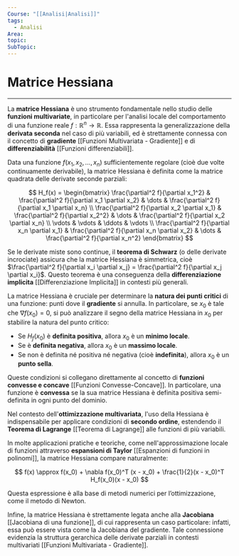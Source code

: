 ```yaml
---
Course: "[[Analisi|Analisi]]"
tags:
  - Analisi
Area: 
topic: 
SubTopic:
---
```

# Matrice Hessiana
---
La **matrice Hessiana** è uno strumento fondamentale nello studio delle **funzioni multivariate**, in particolare per l'analisi locale del comportamento di una funzione reale $f : \mathbb{R}^n \to \mathbb{R}$. Essa rappresenta la generalizzazione della **derivata seconda** nel caso di più variabili, ed è strettamente connessa con il concetto di **gradiente** [[Funzioni Multivariata - Gradiente]] e di **differenziabilità** [[Funzioni differenziabili]].

Data una funzione $f(x_1, x_2, \dots, x_n)$ sufficientemente regolare (cioè due volte continuamente derivabile), la matrice Hessiana è definita come la matrice quadrata delle derivate seconde parziali:

$$
H_f(x) = 
\begin{bmatrix}
\frac{\partial^2 f}{\partial x_1^2} & \frac{\partial^2 f}{\partial x_1 \partial x_2} & \dots & \frac{\partial^2 f}{\partial x_1 \partial x_n} \\
\frac{\partial^2 f}{\partial x_2 \partial x_1} & \frac{\partial^2 f}{\partial x_2^2} & \dots & \frac{\partial^2 f}{\partial x_2 \partial x_n} \\
\vdots & \vdots & \ddots & \vdots \\
\frac{\partial^2 f}{\partial x_n \partial x_1} & \frac{\partial^2 f}{\partial x_n \partial x_2} & \dots & \frac{\partial^2 f}{\partial x_n^2}
\end{bmatrix}
$$

Se le derivate miste sono continue, il **teorema di Schwarz** (o delle derivate incrociate) assicura che la matrice Hessiana è simmetrica, cioè $\frac{\partial^2 f}{\partial x_i \partial x_j} = \frac{\partial^2 f}{\partial x_j \partial x_i}$. Questo teorema è una conseguenza della **differenziazione implicita** [[Differenziazione Implicita]] in contesti più generali.

La matrice Hessiana è cruciale per determinare la **natura dei punti critici** di una funzione: punti dove il **gradiente** si annulla. In particolare, se $x_0$ è tale che $\nabla f(x_0) = 0$, si può analizzare il segno della matrice Hessiana in $x_0$ per stabilire la natura del punto critico:

- Se $H_f(x_0)$ è **definita positiva**, allora $x_0$ è un **minimo locale**.
- Se è **definita negativa**, allora $x_0$ è un **massimo locale**.
- Se non è definita né positiva né negativa (cioè **indefinita**), allora $x_0$ è un **punto sella**.

Queste condizioni si collegano direttamente al concetto di **funzioni convesse e concave** [[Funzioni Convesse-Concave]]. In particolare, una funzione è **convessa** se la sua matrice Hessiana è definita positiva semi-definita in ogni punto del dominio.

Nel contesto dell'**ottimizzazione multivariata**, l'uso della Hessiana è indispensabile per applicare condizioni di **secondo ordine**, estendendo il **Teorema di Lagrange** [[Teorema di Lagrange]] alle funzioni di più variabili.

In molte applicazioni pratiche e teoriche, come nell'approssimazione locale di funzioni attraverso **espansioni di Taylor** [[Espanzioni di funzioni in polinomi]], la matrice Hessiana compare naturalmente:

$$
f(x) \approx f(x_0) + \nabla f(x_0)^T (x - x_0) + \frac{1}{2}(x - x_0)^T H_f(x_0)(x - x_0)
$$

Questa espressione è alla base di metodi numerici per l’ottimizzazione, come il metodo di Newton.

Infine, la matrice Hessiana è strettamente legata anche alla **Jacobiana** [[Jacobiana di una funzione]], di cui rappresenta un caso particolare: infatti, essa può essere vista come la Jacobiana del gradiente. Tale connessione evidenzia la struttura gerarchica delle derivate parziali in contesti multivariati [[Funzioni Multivariata - Gradiente]].

